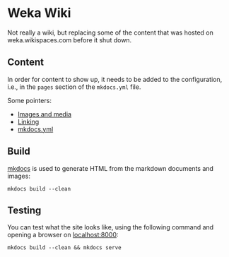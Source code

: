 # Weka Wiki

Not really a wiki, but replacing some of the content that was hosted on
weka.wikispaces.com before it shut down.

## Content

In order for content to show up, it needs to be added to the configuration, 
i.e., in the `pages` section of the `mkdocs.yml` file.

Some pointers:

* [Images and media](http://www.mkdocs.org/user-guide/writing-your-docs/#images-and-media)
* [Linking](http://www.mkdocs.org/user-guide/writing-your-docs/#linking-documents)
* [mkdocs.yml](http://www.mkdocs.org/user-guide/configuration/)

## Build

[mkdocs](http://www.mkdocs.org/) is used to generate HTML from the 
markdown documents and images:

```
mkdocs build --clean
```

## Testing

You can test what the site looks like, using the following command
and opening a browser on [localhost:8000](http://127.0.0.1:8000):

```
mkdocs build --clean && mkdocs serve
```

